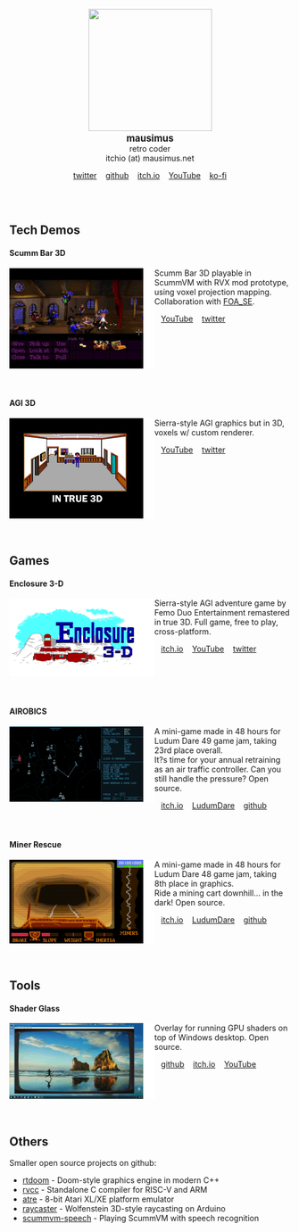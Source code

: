 
<p align="center">
<img src="https://img.itch.zone/aW1nLzkzMzUxNTQucG5n/original/p5Xdjn.png" width="221" height="219"><br/>
<strong><big>mausimus</big></strong><br/>
retro coder<br/>
itchio (at) mausimus.net</br>
</p>

<p align="center">
<a href="https://twitter.com/mausmoto" target="_blank">twitter</a>&nbsp;&nbsp;&nbsp;
<a href="https://github.com/mausimus" target="_blank">github</a>&nbsp;&nbsp;&nbsp;
<a href="https://mausimus.itch.io" target="_blank">itch.io</a>&nbsp;&nbsp;&nbsp;
<a href="https://www.youtube.com/channel/UCopRoaw4wt2aDQdNv6SElsw" target="_blank">YouTube</a>&nbsp;&nbsp;&nbsp;
<a href="https://ko-fi.com/mausimus" target="_blank">ko-fi</a></br>
</p>
<br clear="both"/>
<br/>

## Tech Demos

#### Scumm Bar 3D

<a href="https://www.youtube.com/watch?v=uNgz4E8GjYU" title="Scumm Bar 3D Tech Demo (youtube)" target="_blank">
<img align="left" alt="Scumm Bar 3D Tech Demo (YouTube)" width="260" height="180" src="images/scummbar.png">
</a>
<p>
Scumm Bar 3D playable in ScummVM with RVX mod prototype, using voxel projection mapping. Collaboration with <a href="https://twitter.com/foa_se">FOA_SE</a>.
</p>
&nbsp;&nbsp;
<a href="https://www.youtube.com/watch?v=uNgz4E8GjYU" title="Scumm Bar 3D Tech Demo (youtube)" target="_blank">YouTube</a>
&nbsp;&nbsp;
<a href="https://twitter.com/mausmoto/status/1558076988438761472" title="Scumm Bar 3D Tech Demo (twitter)" target="_blank">twitter</a>
<br clear="both"/>
<br/>
<br/>

#### AGI 3D

<a href="https://www.youtube.com/watch?v=IfJmOQcLgB8" title="Scumm Bar 3D Tech Demo (youtube)" target="_blank">
<img align="left" alt="AGI in True 3D Tech Demo (YouTube)" width="260" height="180" src="images/agi3d.png">
</a>
<p>
Sierra-style AGI graphics but in 3D, voxels w/ custom renderer.
</p>
&nbsp;&nbsp;
<a href="https://www.youtube.com/watch?v=IfJmOQcLgB8" title="AGI in True 3D Tech Demo (YouTube)" target="_blank">YouTube</a>
&nbsp;&nbsp;
<a href="https://twitter.com/mausmoto/status/1477511624261275651" title="AGI in True 3D Tech Demo (twitter)" target="_blank">twitter</a>
<br clear="both"/>
<br/>
<br/>

## Games

#### Enclosure 3-D

<a href="https://mausimus.itch.io/enclosure3d" title="Enclosure 3-D (itch.io)" target="_blank">
<img align="left" alt="Scumm Bar 3D Tech Demo (YouTube)" width="260" height="140" src="images/enclosure3d.png">
</a>
<p>
Sierra-style AGI adventure game by Femo Duo Entertainment remastered in true 3D. Full game, free to play, cross-platform.
</p>
&nbsp;&nbsp;
<a href="https://mausimus.itch.io/enclosure3d" title="Enclosure 3-D (itch.io)" target="_blank">itch.io</a>
&nbsp;&nbsp;
<a href="https://www.youtube.com/watch?v=rWgQmUnkmeg" title="Enclosure 3-D Trailer (YouTube)" target="_blank">YouTube</a>
&nbsp;&nbsp;
<a href="https://twitter.com/mausmoto/status/1543074002297815040" title="Enclosure 3-D (twitter)" target="_blank">twitter</a>
<br clear="both"/>
<br/>
<br/>

#### AIROBICS

<a href="https://mausimus.itch.io/airobics" title="AIROBICS (itch.io)" target="_blank">
<img align="left" alt="AIROBICS (itch.io)" width="260" height="135" src="images/airobics.png">
</a>
<p>
A mini-game made in 48 hours for Ludum Dare 49 game jam, taking 23rd place overall.</br>
It?s time for your annual retraining as an air traffic controller. Can you still handle the pressure? Open source.
</p>
&nbsp;&nbsp;
<a href="https://mausimus.itch.io/airobics" title="AIROBICS (itch.io)" target="_blank">itch.io</a>
&nbsp;&nbsp;
<a href="https://ldjam.com/events/ludum-dare/49/airobics" title="AIROBICS (Ludum Dare)" target="_blank">LudumDare</a>
&nbsp;&nbsp;
<a href="https://github.com/mausimus/ld49" title="AIROBICS (github)" target="_blank">github</a>
<br clear="both"/>
<br/>
<br/>

#### Miner Rescue

<a href="https://mausimus.itch.io/miner-rescue" title="Miner Rescue (itch.io)" target="_blank">
<img align="left" alt="Miner Rescue (itch.io)" width="260" height="150" src="images/minerrescue.png">
</a>
<p>
A mini-game made in 48 hours for Ludum Dare 48 game jam, taking 8th place in graphics.</br>
Ride a mining cart downhill... in the dark! Open source.
</p>
&nbsp;&nbsp;
<a href="https://mausimus.itch.io/miner-rescue" title="Miner Rescue (itch.io)" target="_blank">itch.io</a>
&nbsp;&nbsp;
<a href="https://ldjam.com/events/ludum-dare/48/miner-rescue" title="Miner Rescue (Ludum Dare)" target="_blank">LudumDare</a>
&nbsp;&nbsp;
<a href="https://github.com/mausimus/ld48" title="Miner Rescue (github)" target="_blank">github</a>
<br clear="both"/>
<br/>
<br/>

## Tools

#### Shader Glass

<a href="https://www.youtube.com/watch?v=5WLit0TBYIw" title="ShaderGlass (youtube)" target="_blank">
<img align="left" alt="ShaderGlass (YouTube)" width="260" height="136" src="images/shaderglass.png">
</a>
<p>
Overlay for running GPU shaders on top of Windows desktop. Open source.
</p>
&nbsp;&nbsp;
<a href="https://github.com/mausimus/shaderglass" title="ShaderGlass (github)" target="_blank">github</a>
&nbsp;&nbsp;
<a href="https://mausimus.itch.io/shaderglass" title="ShaderGlass (itch.io)" target="_blank">itch.io</a>
&nbsp;&nbsp;
<a href="https://www.youtube.com/watch?v=5WLit0TBYIw" title="ShaderGlass (YouTube)" target="_blank">YouTube</a>
<br clear="both"/>
<br/>
<br/>

## Others

Smaller open source projects on github:

* [rtdoom](https://github.com/mausimus/rtdoom) - Doom-style graphics engine in modern C++
* [rvcc](https://github.com/mausimus/rvcc) - Standalone C compiler for RISC-V and ARM
* [atre](https://github.com/mausimus/atre) - 8-bit Atari XL/XE platform emulator
* [raycaster](https://github.com/mausimus/raycaster) - Wolfenstein 3D-style raycasting on Arduino
* [scummvm-speech](https://github.com/mausimus/scummvm-speech) - Playing ScummVM with speech recognition

<br/>
<br/>
